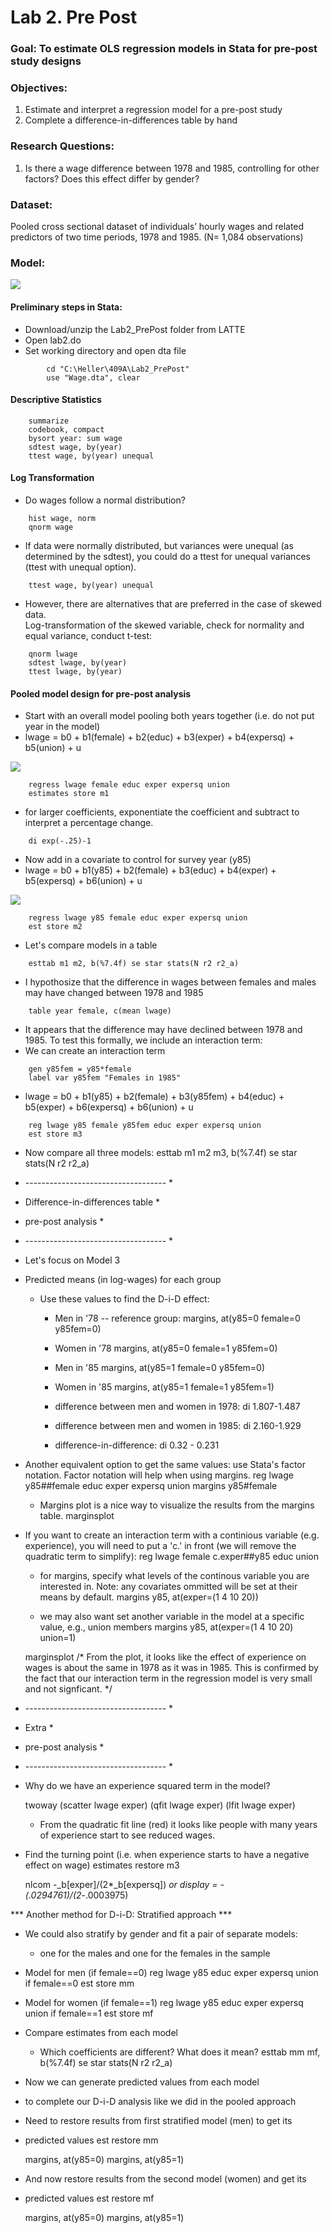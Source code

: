 # Lab 2. Pre Post

### Goal: To estimate OLS regression models in Stata for pre-post study designs

### Objectives: 
1. Estimate and interpret a regression model for a pre-post study
2. Complete a difference-in-differences table by hand

### Research Questions: 
1. Is there a wage difference between 1978 and 1985, controlling for other factors? Does this effect differ by gender?

### Dataset: 
Pooled cross sectional dataset of individuals’ hourly wages and related predictors of two time periods, 1978 and 1985. (N= 1,084 observations)

### Model:
<img src="http://latex.codecogs.com/gif.latex?Log%28wage%29%20%3D%20B_0%20&plus;%20B_1y85%20&plus;%20B_2female%20&plus;%20B_3y85*female%20&plus;%20B_4educ%20&plus;%20B_5exper%20&plus;%20B_6expersq%20&plus;%20B_7union%20&plus;%20u" />

#### Preliminary steps in Stata:  
* Download/unzip the Lab2_PrePost folder from LATTE  
* Open lab2.do  
* Set working directory and open dta file
```
        cd "C:\Heller\409A\Lab2_PrePost"  
        use "Wage.dta", clear 
```
#### Descriptive Statistics
```
	summarize
	codebook, compact
	bysort year: sum wage
	sdtest wage, by(year)
	ttest wage, by(year) unequal
```
#### Log Transformation
* Do wages follow a normal distribution? 
```
	hist wage, norm
	qnorm wage
```
* If data were normally distributed, but variances were unequal (as determined by the sdtest), you could do a ttest for unequal variances (ttest with unequal option).
```
	ttest wage, by(year) unequal
```
* However, there are alternatives that are preferred in the case of skewed data.  
Log-transformation of the skewed variable, check for normality and equal variance, conduct t-test:
```
	qnorm lwage
	sdtest lwage, by(year)
	ttest lwage, by(year)
```
#### Pooled model design for pre-post analysis
* Start with an overall model pooling both years together (i.e. do not put year in the model)
* lwage = b0 + b1(female) + b2(educ) + b3(exper) + b4(expersq) + b5(union) + u
<img src="http://latex.codecogs.com/gif.latex?Log%28wage%29%20%3D%20B_0%20&plus;%20B_1female%20&plus;%20B_2educ%20&plus;%20B_3exper%20&plus;%20B_4expersq%20&plus;%20B_5union%20&plus;%20u" />  

```
	regress lwage female educ exper expersq union
	estimates store m1
```
* for larger coefficients, exponentiate the coefficient and subtract to interpret a percentage change. 
```
	di exp(-.25)-1
```
* Now add in a covariate to control for survey year (y85)
* lwage = b0 + b1(y85) + b2(female) + b3(educ) + b4(exper) + b5(expersq) + b6(union) + u
<img src="http://latex.codecogs.com/gif.latex?Log%28wage%29%20%3D%20B_0%20&plus;%20B_1y85%20&plus;%20B_2female%20&plus;%20B_3educ%20&plus;%20B_4exper%20&plus;%20B_5expersq%20&plus;%20B_6union%20&plus;%20u" />  

```
	regress lwage y85 female educ exper expersq union
	est store m2
```
* Let's compare models in a table  
```
	esttab m1 m2, b(%7.4f) se star stats(N r2 r2_a)
```
* I hypothosize that the difference in wages between females and males may have changed between 1978 and 1985
```
	table year female, c(mean lwage)
```
* It appears that the difference may have declined between 1978 and 1985. To test this formally, we include an interaction term:
* We can create an interaction term
```
	gen y85fem = y85*female
	label var y85fem "Females in 1985"
```
* lwage = b0 + b1(y85) + b2(female) + b3(y85fem) + b4(educ) + b5(exper) + b6(expersq) + b6(union) + u
```
	reg lwage y85 female y85fem educ exper expersq union 
	est store m3
```
* Now compare all three models:
	esttab m1 m2 m3, b(%7.4f) se star stats(N r2 r2_a)
	
* ----------------------------------- *
* 	Difference-in-differences table   *
*    pre-post analysis                *
* ----------------------------------- *
	
* Let's focus on Model 3

* Predicted means (in log-wages) for each group
	
	* Use these values to find the D-i-D effect:

		* Men in '78 -- reference group:
		margins, at(y85=0 female=0 y85fem=0)

		* Women in '78
		margins, at(y85=0 female=1 y85fem=0)

		* Men in '85
		margins, at(y85=1 female=0 y85fem=0)

		* Women in '85
		margins, at(y85=1 female=1 y85fem=1)
	
		* difference between men and women in 1978:
			di 1.807-1.487
		* difference between men and women in 1985:
			di 2.160-1.929
		* difference-in-difference:
			di 0.32 - 0.231
		
* Another equivalent option to get the same values: use Stata's factor notation. Factor notation will help when using margins.
	reg lwage y85##female educ exper expersq union 
	margins y85#female
		
	* Margins plot is a nice way to visualize the results from the margins table.
		marginsplot 

* If you want to create an interaction term with a continious variable (e.g. experience), you will need to put a 'c.' in front (we will remove the quadratic term to simplify): 
	reg lwage female c.exper##y85 educ union 
	
	* for margins, specify what levels of the continous variable you are interested in. Note: any covariates ommitted will be set at their means by default.
	margins y85, at(exper=(1 4 10 20))
	
	* we may also want set another variable in the model at a specific value, e.g., union members
	margins y85, at(exper=(1 4 10 20) union=1)
		
	marginsplot
		/* From the plot, it looks like the effect of experience on wages is about the same in 1978 as it was in 1985.
			This is confirmed by the fact that our interaction term in the regression model is very small and not signficant. */

* ----------------------------------- *
* 	 Extra					          *
*    pre-post analysis                *
* ----------------------------------- *

* Why do we have an experience squared term in the model? 
	
	twoway (scatter lwage exper) (qfit lwage exper) (lfit lwage exper)

	* From the quadratic fit line (red) it looks like people with many years of experience start to see reduced wages.
		
* Find the turning point (i.e. when experience starts to have a negative effect on wage)
	estimates restore m3
	
	nlcom -_b[exper]/(2*_b[expersq])
	*or 
	display = -(.0294761)/(2*-.0003975)


*** Another method for D-i-D: Stratified approach ***

* We could also stratify by gender and fit a pair of separate models:
	* one for the males and one for the females in the sample

* Model for men (if female==0)
	reg lwage y85 educ exper expersq union if female==0
	est store mm

* Model for women (if female==1)
	reg lwage y85 educ exper expersq union if female==1
	est store mf

* Compare estimates from each model
	* Which coefficients are different? What does it mean?
	esttab mm mf, b(%7.4f) se star stats(N r2 r2_a)

* Now we can generate predicted values from each model
* to complete our D-i-D analysis like we did in the pooled approach

* Need to restore results from first stratified model (men) to get its
* predicted values
	est restore mm

	margins, at(y85=0)
	margins, at(y85=1)

* And now restore results from the second model (women) and get its
* predicted values
	est restore mf

	margins, at(y85=0)
	margins, at(y85=1)
